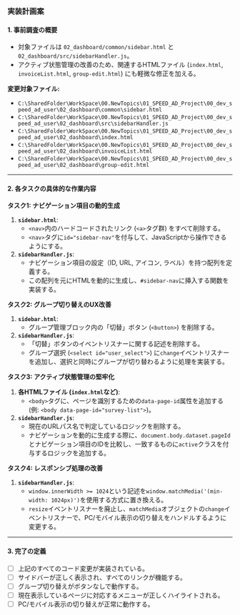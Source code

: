 ### 実装計画案

#### 1. **事前調査の概要**
-   対象ファイルは `02_dashboard/common/sidebar.html` と `02_dashboard/src/sidebarHandler.js`。
-   アクティブ状態管理の改善のため、関連するHTMLファイル (`index.html`, `invoiceList.html`, `group-edit.html`) にも軽微な修正を加える。

**変更対象ファイル:**
-   `C:\SharedFolder\WorkSpace\00.NewTopics\01_SPEED_AD_Project\00_dev_speed_ad_user\02_dashboard\common\sidebar.html`
-   `C:\SharedFolder\WorkSpace\00.NewTopics\01_SPEED_AD_Project\00_dev_speed_ad_user\02_dashboard\src\sidebarHandler.js`
-   `C:\SharedFolder\WorkSpace\00.NewTopics\01_SPEED_AD_Project\00_dev_speed_ad_user\02_dashboard\index.html`
-   `C:\SharedFolder\WorkSpace\00.NewTopics\01_SPEED_AD_Project\00_dev_speed_ad_user\02_dashboard\invoiceList.html`
-   `C:\SharedFolder\WorkSpace\00.NewTopics\01_SPEED_AD_Project\00_dev_speed_ad_user\02_dashboard\group-edit.html`

---

#### 2. **各タスクの具体的な作業内容**

**タスク1: ナビゲーション項目の動的生成**
1.  **`sidebar.html`**:
    -   `<nav>`内のハードコードされたリンク (`<a>`タグ群) をすべて削除する。
    -   `<nav>`タグに`id="sidebar-nav"`を付与して、JavaScriptから操作できるようにする。
2.  **`sidebarHandler.js`**:
    -   ナビゲーション項目の設定（ID, URL, アイコン, ラベル）を持つ配列を定義する。
    -   この配列を元にHTMLを動的に生成し、`#sidebar-nav`に挿入する関数を実装する。

**タスク2: グループ切り替えのUX改善**
1.  **`sidebar.html`**:
    -   グループ管理ブロック内の「切替」ボタン (`<button>`) を削除する。
2.  **`sidebarHandler.js`**:
    -   「切替」ボタンのイベントリスナーに関する記述を削除する。
    -   グループ選択 (`<select id="user_select">`) に`change`イベントリスナーを追加し、選択と同時にグループが切り替わるように処理を実装する。

**タスク3: アクティブ状態管理の堅牢化**
1.  **各HTMLファイル (`index.html`など)**:
    -   `<body>`タグに、ページを識別するための`data-page-id`属性を追加する (例: `<body data-page-id="survey-list">`)。
2.  **`sidebarHandler.js`**:
    -   現在のURLパス名で判定しているロジックを削除する。
    -   ナビゲーションを動的に生成する際に、`document.body.dataset.pageId`とナビゲーション項目のIDを比較し、一致するものに`active`クラスを付与するロジックを追加する。

**タスク4: レスポンシブ処理の改善**
1.  **`sidebarHandler.js`**:
    -   `window.innerWidth >= 1024`という記述を`window.matchMedia('(min-width: 1024px)')`を使用する方式に置き換える。
    -   `resize`イベントリスナーを廃止し、`matchMedia`オブジェクトの`change`イベントリスナーで、PC/モバイル表示の切り替えをハンドルするように変更する。

---

#### 3. **完了の定義**
-   [ ] 上記のすべてのコード変更が実装されている。
-   [ ] サイドバーが正しく表示され、すべてのリンクが機能する。
-   [ ] グループ切り替えがボタンなしで動作する。
-   [ ] 現在表示しているページに対応するメニューが正しくハイライトされる。
-   [ ] PC/モバイル表示の切り替えが正常に動作する。